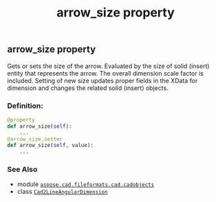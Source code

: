 ﻿---
title: arrow_size property
second_title: Aspose.CAD for Python via .NET API References
description: 
type: docs
weight: 90
url: /python-net/aspose.cad.fileformats.cad.cadobjects/cad2lineangulardimension/arrow_size/
is_root: false
---

## arrow_size property


Gets or sets the size of the arrow. 
Evaluated by the size of solid (insert) entity that represents the arrow.
The overall dimension scale factor is included.
Setting of new size updates proper fields in the XData for dimension and changes the related solid (insert) objects.
### Definition:
```python
@property
def arrow_size(self):
    ...
@arrow_size.setter
def arrow_size(self, value):
    ...
```

### See Also
* module [`aspose.cad.fileformats.cad.cadobjects`](../../)
* class [`Cad2LineAngularDimension`](/cad/python-net/aspose.cad.fileformats.cad.cadobjects/cad2lineangulardimension)
